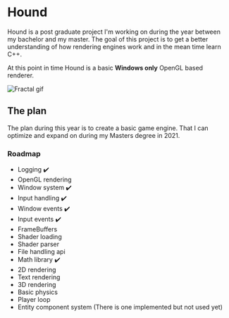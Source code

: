 # Hound

Hound is a post graduate project I'm working on during the year between my bachelor and my master. The goal of this project is to get a better understanding of how rendering engines work and in the mean time learn C++.

At this point in time Hound is a basic **Windows only** OpenGL based renderer.

![Fractal gif](.github/gif/Fractal.gif)

## The plan

The plan during this year is to create a basic game engine. That I can optimize and expand on during my Masters degree in 2021.

### Roadmap

- Logging :heavy_check_mark:
- OpenGL rendering
- Window system :heavy_check_mark:
- Input handling :heavy_check_mark:
- Window events :heavy_check_mark:
- Input events :heavy_check_mark:
- FrameBuffers
- Shader loading
- Shader parser
- File handling api
- Math library :heavy_check_mark:
- 2D rendering
- Text rendering
- 3D rendering
- Basic physics
- Player loop
- Entity component system (There is one implemented but not used yet)

